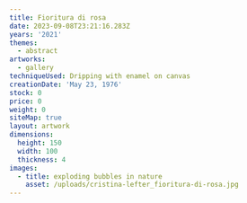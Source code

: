 ```yaml
---
title: Fioritura di rosa
date: 2023-09-08T23:21:16.283Z
years: '2021'
themes:
  - abstract
artworks:
  - gallery
techniqueUsed: Dripping with enamel on canvas
creationDate: 'May 23, 1976'
stock: 0
price: 0
weight: 0
siteMap: true
layout: artwork
dimensions:
  height: 150
  width: 100
  thickness: 4
images:
  - title: exploding bubbles in nature
    asset: /uploads/cristina-lefter_fioritura-di-rosa.jpg
---
```


